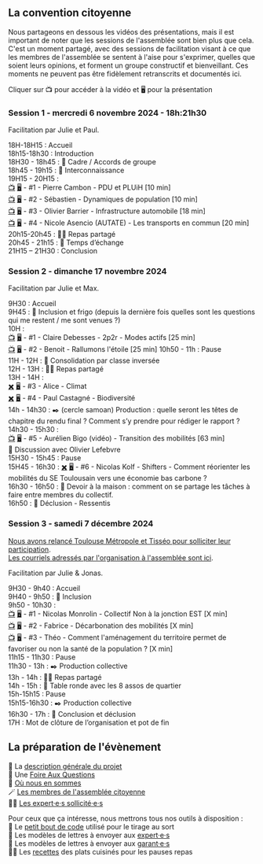## La convention citoyenne

Nous partageons en dessous les vidéos des présentations, mais il est important de noter que les sessions de l'assemblée sont bien plus que cela. C'est un moment partagé, avec des sessions de facilitation visant à ce que les membres de l'assemblée se sentent à l'aise pour s'exprimer, quelles que soient leurs opinions, et forment un groupe constructif et bienveillant. Ces moments ne peuvent pas être fidèlement retranscrits et documentés ici.

Cliquer sur 📺 pour accéder à la vidéo et 🖥️ pour la présentation  

### Session 1 - mercredi 6 novembre 2024 - 18h:21h30
  
Facilitation par Julie et Paul.  

18H-18H15 : Accueil  
18h15-18h30 : Introduction  
18H30 - 18h45 : 🤝 Cadre / Accords de groupe  
18h45 - 19h15 : 🤗 Interconnaissance  
19H15 - 20H15 :   
[📺](https://youtu.be/EgCQEZ13DaM) [🖥️](https://docs.google.com/presentation/d/1OBhCARwpY3mjr3Xj5W5ssv3X8b0jKLUta8qr7-_TUpY/edit?usp=sharing) - #1 - Pierre Cambon - PDU et PLUiH [10 min]  
[📺](https://youtu.be/TRAZoPWEJOo) [🖥️](https://docs.google.com/presentation/d/1OBhCARwpY3mjr3Xj5W5ssv3X8b0jKLUta8qr7-_TUpY/edit?usp=sharing) - #2 - Sébastien - Dynamiques de population [10 min]  
[📺](https://youtu.be/V_F8ehKChvo) [🖥️](https://docs.google.com/presentation/d/1EROK8DyP6qT_u4Wt1u5FCID2kk7Fnuyip31o9aefZXM/edit?usp=sharing) - #3 - Olivier Barrier - Infrastructure automobile [18 min]  
[📺](https://youtu.be/e42VSnqtfYY) [🖥️](https://drive.google.com/file/d/1cTQ80KpO3_rPG_ppuIS8edBJtgfLB1Dh/view?usp=sharing) - #4 - Nicole Asencio (AUTATE) - Les transports en commun [20 min]  
20h15-20h45 : 🥗🥖 Repas partagé  
20h45 - 21h15 : 💬 Temps d’échange  
21H15 – 21H30 : Conclusion  


### Session 2 - dimanche 17 novembre 2024

Facilitation par Julie et Max.  

9H30 : Accueil  
9H45 : 🤗 Inclusion et frigo (depuis la dernière fois quelles sont les questions qui me restent / me sont venues ?)  
10H :   
[📺](https://youtu.be/zPMTAFo-Y4g) [🖥️](https://drive.google.com/file/d/1rv7b2HVEhQpRwfdAcgXqHOS8tm9rl6iw/view?usp=drive_link) - #1 - Claire Debesses - 2p2r - Modes actifs [25 min]  
[📺](https://youtu.be/JAQwYbIcveE) [🖥️](https://docs.google.com/presentation/d/1j9OB87irwMeFfGWV-odYkMTtidoRsCeJHCRGRGLgZ1c/edit?usp=drive_link) - #2 - Benoit - Rallumons l'étoile [25 min] 10h50 - 11h : Pause  
11H - 12H : 💭 Consolidation par classe inversée  
12H - 13H : 🥗🥖 Repas partagé  
13H - 14H :    
[✖️]() [🖥️](https://docs.google.com/presentation/d/1iF__m70cmH70Tx6sWIQtviH1ELZ4YI7q0rmNgYHXXaU/edit?usp=drive_link) - #3 - Alice - Climat  
[✖️]() [🖥️](https://docs.google.com/presentation/d/13aFqbv1oIt6ZhWGXDjgoqV0xKYyo0J32/edit?usp=drive_link&ouid=117797709285819815547&rtpof=true&sd=true) - #4 - Paul Castagné - Biodiversité  
14h - 14h30 : ✒️ (cercle samoan) Production : quelle seront les têtes de chapitre du rendu final ? Comment s’y prendre pour rédiger le rapport ?  
14h30 - 15h30 :  
[📺](https://www.youtube.com/watch?v=cC9jh3kvfnw) [🖥️](https://drive.google.com/file/d/1emE5KNmyvRx24lhHZa3XgaxUQGSuvEaq/view?usp=drive_link) - #5 - Aurélien Bigo (vidéo) - Transition des mobilités [63 min]  
💬 Discussion avec Olivier Lefebvre  
15H30 - 15h45 : Pause  
15H45 - 16h30 : [✖️]() [🖥️](https://docs.google.com/presentation/d/1aRQXQGhkKpR3QUtvAnWMTmfpu3GNaRVY/edit?usp=drive_link&ouid=117797709285819815547&rtpof=true&sd=true) - #6 - Nicolas Kolf - Shifters - Comment réorienter les mobilités du SE Toulousain vers une économie bas carbone ?  
16h30 - 16h50 : 💭 Devoir à la maison : comment on se partage les tâches à faire entre membres du collectif.  
16h50 : 🤗 Déclusion - Ressentis  


### Session 3 - samedi 7 décembre 2024

[Nous avons relancé Toulouse Métropole et Tisséo pour solliciter leur participation](TM_Tisse.md).  
[Les courriels adressés par l'organisation à l'assemblée sont ici](courrielsalassemblee.md).  

Facilitation par Julie & Jonas.  

9H30 - 9h40 : Accueil  
9H40 - 9h50 : 🤗 Inclusion  
9h50 - 10h30 :  
[📺](https://youtu.be/3itX1W53EFI) [🖥️](https://drive.google.com/file/d/1gcKZjeWZ5Y-zbTXVBEQ4jL0tRO83zumD/view?usp=sharing) - #1 - Nicolas Monrolin  - Collectif Non à la jonction EST [X min]  
[📺](https://youtu.be/Rftdj-IEGqI) [🖥️](https://drive.google.com/file/d/1rv7b2HVEhQpRwfdAcgXqHOS8tm9rl6iw/view?usp=drive_link) - #2 - Fabrice - Décarbonation des mobilités [X min]  
[📺](https://youtu.be/vPjfRiyzgiU) [🖥️](https://drive.google.com/file/d/1rv7b2HVEhQpRwfdAcgXqHOS8tm9rl6iw/view?usp=drive_link) - #3 - Théo - Comment l'aménagement du territoire permet de favoriser ou non la santé de la population ? [X min]  
11h15 - 11h30 : Pause  
11h30 - 13h : ✒️ Production collective  
13h - 14h : 🥗🥖 Repas partagé  
14h - 15h : 💬 Table ronde avec les 8 assos de quartier  
15h-15h15 : Pause  
15h15-16h30 : ✒️ Production collective  
16h30 - 17h : 🤗 Conclusion et déclusion  
17H : Mot de clôture de l’organisation et pot de fin  


## La préparation de l'évènement

📄 La [description générale du projet](generalitees.md)  
🙋 Une [Foire Aux Questions](faq.md)  
🔄 [Où nous en sommes](suivi.md)  
🪄 [Les membres de l'assemblée citoyenne](assemblee.md)  
🧑‍🔬 [Les expert·e·s sollicité·e·s](experts.md)

Pour ceux que ça intéresse, nous mettrons tous nos outils à disposition :  
🎯 Le [petit bout de code](geotirage.ipynb) utilisé pour le tirage au sort  
📄 Les modèles de lettres à envoyer aux [expert·e·s](modele_lettre_expertes.md)  
📄 Les modèles de lettres à envoyer aux [garant·e·s](modele_lettre_garantes.md)  
🧑‍🍳 Les [recettes](recettes.md) des plats cuisinés pour les pauses repas  
